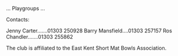 ...
Playgroups
...

Contacts:

Jenny Carter…….01303 250928
Barry Mansfield….01303 257157
Ros Chandler…….01303 255862

The club is affiliated to the East Kent Short Mat Bowls Association.
